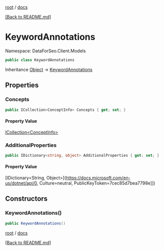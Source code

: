 [root](./../ "root") / [docs](./ "docs")

[[Back to README.md]](./../README.md "[Back to README.md]")

# KeywordAnnotations

Namespace: DataForSeo.Client.Models

```csharp
public class KeywordAnnotations
```

Inheritance [Object](https://docs.microsoft.com/en-us/dotnet/api/Object) → [KeywordAnnotations](./KeywordAnnotations.md)

## Properties

### **Concepts**

```csharp
public ICollection<ConceptInfo> Concepts { get; set; }
```

#### Property Value

[ICollection&lt;ConceptInfo&gt;](./ConceptInfo.md)<br>

### **AdditionalProperties**

```csharp
public IDictionary<string, object> AdditionalProperties { get; set; }
```

#### Property Value

[IDictionary&lt;String, Object&gt;](https://docs.microsoft.com/en-us/dotnet/api/0, Culture=neutral, PublicKeyToken=7cec85d7bea7798e]])<br>

## Constructors

### **KeywordAnnotations()**

```csharp
public KeywordAnnotations()
```

[root](./../ "root") / [docs](./ "docs")

[[Back to README.md]](./../README.md "[Back to README.md]")
